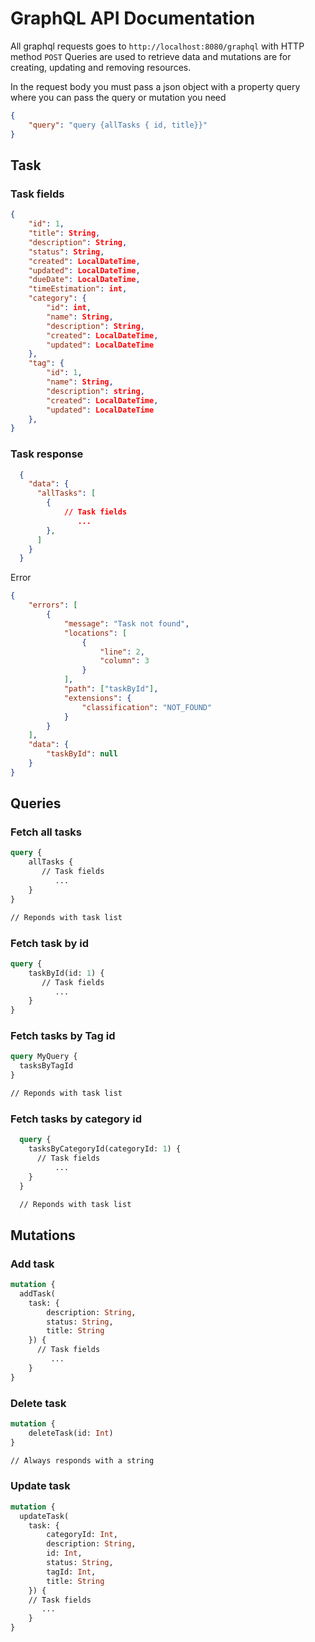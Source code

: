 # GraphQL API Documentation

All graphql requests goes to `http://localhost:8080/graphql` with HTTP method `POST`
Queries are used to retrieve data and mutations are for creating, updating and removing resources.

In the request body you must pass a json object with a property query where you can pass the query or mutation you need

```json
{
    "query": "query {allTasks { id, title}}"
}
```

## Task

### Task fields

```json
{
    "id": 1,
    "title": String,
    "description": String,
    "status": String,
    "created": LocalDateTime,
    "updated": LocalDateTime,
    "dueDate": LocalDateTime,
    "timeEstimation": int,
    "category": {
        "id": int,
        "name": String,
        "description": String,
        "created": LocalDateTime,
        "updated": LocalDateTime
    },
    "tag": {
        "id": 1,
        "name": String,
        "description": string,
        "created": LocalDateTime,
        "updated": LocalDateTime
    },
}
```

### Task response

```json
  {
    "data": {
      "allTasks": [
        {
            // Task fields
               ...
        },
      ]
    }
  }
```
Error
```json
{
    "errors": [
        {
            "message": "Task not found",
            "locations": [
                {
                    "line": 2,
                    "column": 3
                }
            ],
            "path": ["taskById"],
            "extensions": {
                "classification": "NOT_FOUND"
            }
        }
    ],
    "data": {
        "taskById": null
    }
}
```

## Queries

### Fetch all tasks

```graphql
query {
    allTasks {
       // Task fields
          ...
    }
}

// Reponds with task list
```

### Fetch task by id

```graphql
query {
    taskById(id: 1) {
       // Task fields
          ...
    }
}
```

### Fetch tasks by Tag id

```graphql
query MyQuery {
  tasksByTagId
}

// Reponds with task list
```

### Fetch tasks by category id

```graphql
  query {
    tasksByCategoryId(categoryId: 1) {
      // Task fields
          ...
    }
  }

  // Reponds with task list
```

## Mutations

### Add task

```graphql
mutation {
  addTask(
    task: {
        description: String,
        status: String,
        title: String
    }) {
      // Task fields
         ...
    }
}
```

### Delete task

```graphql
mutation {
    deleteTask(id: Int)
}

// Always responds with a string
```

### Update task

```graphql
mutation {
  updateTask(
    task: {
        categoryId: Int,
        description: String,
        id: Int,
        status: String,
        tagId: Int,
        title: String
    }) {
    // Task fields
       ...
    }
}
```
